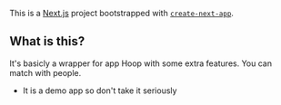 This is a [Next.js](https://nextjs.org/) project bootstrapped with [`create-next-app`](https://github.com/vercel/next.js/tree/canary/packages/create-next-app).

## What is this?
It's basicly a wrapper for app Hoop with some extra features. You can match with people.

* It is a demo app so don't take it seriously
